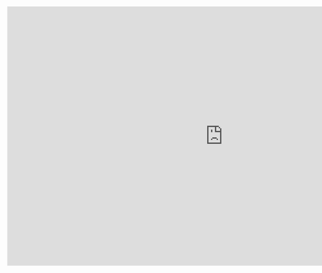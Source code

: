 <iframe style="border: 1px solid rgba(0, 0, 0, 0.1);" width="1000" height="600" src="https://www.figma.com/embed?embed_host=share&url=https%3A%2F%2Fwww.figma.com%2Ffile%2FW4rsTDe84bUaVe9Fa8HuRV%2FNeo.form.field.*%3Fnode-id%3D0%253A1%26t%3D7Y1XOS0oVKMWmYnI-1" allowfullscreen></iframe>